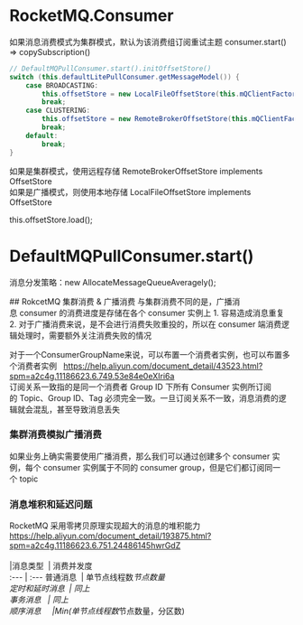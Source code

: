
# RocketMQ.Consumer
如果消息消费模式为集群模式，默认为该消费组订阅重试主题 consumer.start() => copySubscription()
```java
// DefaultMQPullConsumer.start().initOffsetStore()
switch (this.defaultLitePullConsumer.getMessageModel()) {
    case BROADCASTING:
        this.offsetStore = new LocalFileOffsetStore(this.mQClientFactory, this.defaultLitePullConsumer.getConsumerGroup());
        break;
    case CLUSTERING:
        this.offsetStore = new RemoteBrokerOffsetStore(this.mQClientFactory, this.defaultLitePullConsumer.getConsumerGroup());
        break;
    default:
        break;
}
```
如果是集群模式，使用远程存储 RemoteBrokerOffsetStore implements OffsetStore  
如果是广播模式，则使用本地存储 LocalFileOffsetStore implements OffsetStore 

this.offsetStore.load();

# DefaultMQPullConsumer.start()
消息分发策略：new AllocateMessageQueueAveragely();

## RokcetMQ 集群消费 & 广播消费
与集群消费不同的是，广播消息 consumer 的消费进度是存储在各个 consumer 实例上
1. 容易造成消息重复
2. 对于广播消费来说，是不会进行消费失败重投的，所以在 consumer 端消费逻辑处理时，需要额外关注消费失败的情况

对于一个ConsumerGroupName来说，可以布置一个消费者实例，也可以布置多个消费者实例  
https://help.aliyun.com/document_detail/43523.html?spm=a2c4g.11186623.6.749.53e84e0eXIri6a  
订阅关系一致指的是同一个消费者 Group ID 下所有 Consumer 实例所订阅的 Topic、Group ID、Tag 必须完全一致。一旦订阅关系不一致，消息消费的逻辑就会混乱，甚至导致消息丢失  

### 集群消费模拟广播消费
如果业务上确实需要使用广播消费，那么我们可以通过创建多个 consumer 实例，每个 consumer 实例属于不同的 consumer group，但是它们都订阅同一个 topic

### 消息堆积和延迟问题
RocketMQ 采用零拷贝原理实现超大的消息的堆积能力  
https://help.aliyun.com/document_detail/193875.html?spm=a2c4g.11186623.6.751.24486145hwrGdZ  
<br/>
|消息类型       | 消费并发度   
:---           | :---
普通消息        | 单节点线程数*节点数量  
定时和延时消息  | 同上  
事务消息        | 同上  
顺序消息        |Min(单节点线程数*节点数量，分区数)  






